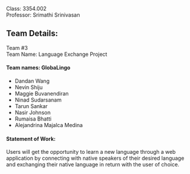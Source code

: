Class: 3354.002
<br>Professor: Srimathi Srinivasan

<h2>Team Details:</h2>
Team #3
<br>Team Name: Language Exchange Project
<br><h4>Team names: GlobaLingo </h4>

- Dandan Wang
- Nevin Shiju
- Maggie Buvanendiran
- Ninad Sudarsanam
- Tarun Sankar
- Nasir Johnson
- Rumaisa Bhatti
- Alejandrina Majalca Medina

<h4>Statement of Work: </h4>
Users will get the opportunity to learn a new language through a web application by connecting with native speakers of their desired language and exchanging their native language in return with the user of choice.
